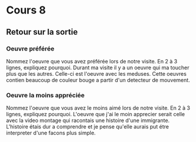# Cours 8
## Retour sur la sortie

### Oeuvre préférée
Nommez l'oeuvre que vous avez préférée lors de notre visite. En 2 à 3 lignes, expliquez pourquoi.
Durant ma visite il y a un oeuvre qui ma toucher plus que les autres. Celle-ci est l'oeuvre avec 
les meduses. Cette oeuvres contien beaucoup de couleur bouge a partir d'un detecteur de mouvement. 



### Oeuvre la moins appréciée
Nommez l'oeuvre que vous avez le moins aimé lors de notre visite. En 2 à 3 lignes, expliquez pourquoi. 
L'oeuvre que j'ai le moin apprecier serait celle avec la video montage qui racontais une histoire d'une 
immigrante. L'histoire étais dur a comprendre et je pense qu'elle aurais put étre interpreter d'une facons
plus simple.
